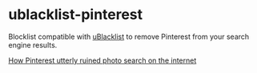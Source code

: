 # ublacklist-pinterest
Blocklist compatible with [uBlacklist](https://github.com/iorate/ublacklist) to remove Pinterest from your search engine results.

[How Pinterest utterly ruined photo search on the internet](https://www.inverse.com/input/culture/pinterest-sucks-google-image-photo-search-ruining-internet)
